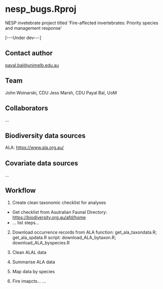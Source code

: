 # nesp_bugs.Rproj
NESP invetebrate project titled 'Fire-affected invertebrates: Priority species and management response'

[---Under dev---]

## Contact author
payal.bal@unimelb.edu.au

## Team
John Woinarski, CDU
Jess Marsh, CDU
Payal Bal, UoM

## Collaborators
...

## Biodiversity data sources
ALA: https://www.ala.org.au/

  
## Covariate data sources
...
  
## Workflow
1. Create clean taxonomic checklist for analyses 
+ Get checklist from Asutralian Faunal Directory: https://biodiversity.org.au/afd/home
+ ... list steps...

2. Download occurrence records from ALA
function: get_ala_taxondata.R; get_ala_spdata.R
script: download_ALA_bytaxon.R; download_ALA_byspecies.R

3. Clean ALAL data

4. Summarise ALA data

5. Map data by species

6. Fire imapcts...
...